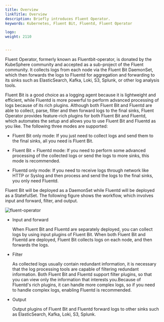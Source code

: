 ```yaml
---
title: Overview
linkTitle: Overview
description: Briefly introduces Fluent Operator.
keywords: Kubernetes, Fluent Bit, Fluentd, Fluent Operator

logo: 
weight: 2110


---
```


Fluent Operator, formerly known as Fluentbit-operator, is donated by the KubeSphere community and accepted as a sub-project of the Fluent community. It collects logs from each node via the Fluent Bit DaemonSet, which then forwards the logs to Fluentd for aggregation and forwarding to its sinks such as ElasticSearch, Kafka, Loki, S3, Splunk, or other log analysis tools.

Fluent Bit is a good choice as a logging agent because it is lightweight and efficient, while Fluentd is more powerful to perform advanced processing of logs because of its rich plugins. Although both Fluent Bit and Fluentd are able to collect, parse, filter and then forward logs to the final sinks, Fluent Operator provides feature-rich plugins for both Fluent Bit and Fluentd, which automates the setup and allows you to use  Fluent Bit and Fluentd as you like. The following three modes are supported:

- Fluent Bit only mode: If you just need to collect logs and send them to the final sinks, all you need is Fluent Bit.

- Fluent Bit + Fluentd mode: If you need to perform some advanced processing of the collected logs or send the logs to more sinks, this mode is recommended.
- Fluentd only mode: If you need to receive logs through network like HTTP or Syslog and then process and send the logs to the final sinks, you only need Fluentd.

Fluent Bit will be deployed as a DaemonSet while Fluentd will be deployed as a StatefulSet. The following figure shows the workflow, which involves input and forward, filter, and output.

![fluent-operator](/Users/bettygogo/Documents/GitHub/fluent-operator/docs/images/fluent-operator.svg)

- Input and forward

  When Fluent Bit and Fluentd are separately deployed, you can collect logs by using input plugins of Fluent Bit. When both Fluent Bit and Fluentd are deployed, Fluent Bit collects logs on each node, and then forwards the logs.

- Filter

  As collected logs usually contain redundant information, it is necessary that the log processing tools are capable of filtering redundant information. Both Fluent Bit and Fluentd support filter plugins, so that you can view only the information that interests you.Because of Fluentd's rich plugins, it can handle more complex logs, so if you need to handle complex logs, enabling Fluentd is recommended.

- Output

  Output plugins of Fluent Bit and Fluentd forward logs to other sinks such as ElasticSearch, Kafka, Loki, S3, Splunk.

